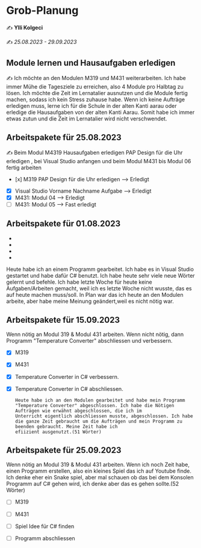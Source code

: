 # Grob-Planung

✍️  **Ylli Kolgeci**

✍️ *25.08.2023 - 29.09.2023*

## Module lernen und Hausaufgaben erledigen

✍️ Ich möchte an den Modulen M319 und M431 weiterarbeiten. Ich habe immer Mühe die Tagesziele zu erreichen, also 4 Module pro Halbtag zu lösen. Ich möchte die Zeit im Lernatalier ausnutzen und die Module fertig machen, sodass ich kein Stress zuhause habe. Wenn ich keine Aufträge erledigen muss, lerne ich für die Schule in der alten Kanti aarau oder erledige die Hausaufgaben von der alten Kanti Aarau. Somit habe ich immer etwas zutun und die Zeit im Lernatalier wird nicht verschwendet.

## Arbeitspakete für 25.08.2023

✍️ Beim Modul M4319 Hausaufgaben erledigen PAP Design für die Uhr erledigen , bei Visual Studio anfangen und beim Modul M431 bis Modul 06 fertig arbeiten


- [x] M319 PAP Design für die Uhr erledigen --> Erledigt
- [x] Visual Studio Vorname Nachname Aufgabe --> Erledigt
- [x] M431: Modul 04 --> Erledigt
- [ ] M431: Modul 05 --> Fast erledigt

## Arbeitspakete für 01.08.2023
-
-
-
-
Heute habe ich an einem Programm gearbeitet. Ich habe es in Visual Studio gestartet und habe dafür C# benutzt. Ich habe heute sehr viele neue Wörter gelernt und befehle. Ich habe letzte Woche für heute keine Aufgaben/Arbeiten gemacht, weil ich es letzte Woche nicht wusste, das es auf heute machen muss/soll. In Plan war das ich heute an den Modulen arbeite, aber habe meine Meinung geändert,weil es nicht nötig war.

## Arbeitspakete für 15.09.2023

Wenn nötig an Modul 319 & Modul 431 arbeiten.
Wenn nicht nötig, dann Programm "Temperature Converter" abschliessen und verbessern.

- [x] M319
- [x] M431
- [x] Temperature Converter in C# verbessern.
- [x] Temperature Converter in C# abschliessen.
      
      Heute habe ich an den Modulen gearbeitet und habe mein Programm "Temperature Converter" abgeschlossen. Ich habe die Nötigen Aufträgen wie erwähnt abgeschlossen, die ich im
      Unterricht eigentlich abschliessen musste, abgeschlossen. Ich habe die ganze Zeit gebraucht um die Aufträgen und mein Programm zu beenden gebraucht. Meine Zeit habe ich
      efiizient ausgenutzt.(51 Wörter)

## Arbeitspakete für 25.09.2023

Wenn nötig an Modul 319 & Modul 431 arbeiten.
Wenn ich noch Zeit habe, einen Programm erstellen, also ein kleines Spiel das ich auf Youtube finde. Ich denke eher ein Snake spiel, aber mal schauen ob das bei dem Konsolen Programm auf C# gehen wird, ich denke aber das es gehen sollte.(52 Wörter)

- [ ] M319
- [ ] M431
- [ ] Spiel Idee für C# finden
- [ ] Programm abschliessen



